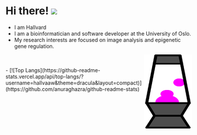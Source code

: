 # Hi there! <img src="https://github.com/TheDudeThatCode/TheDudeThatCode/blob/master/Assets/Hi.gif" width="25" />


- I am Hallvard
- I am a bioinformatician and software developer at the University of Oslo.
- My research interests are focused on image analysis and epigenetic gene regulation.
<img align="right" src="lava_lamp.gif" alt="" width="130" height="200">

<br />
<br />
- [![Top Langs](https://github-readme-stats.vercel.app/api/top-langs/?username=hallvaaw&theme=dracula&layout=compact)](https://github.com/anuraghazra/github-readme-stats)
